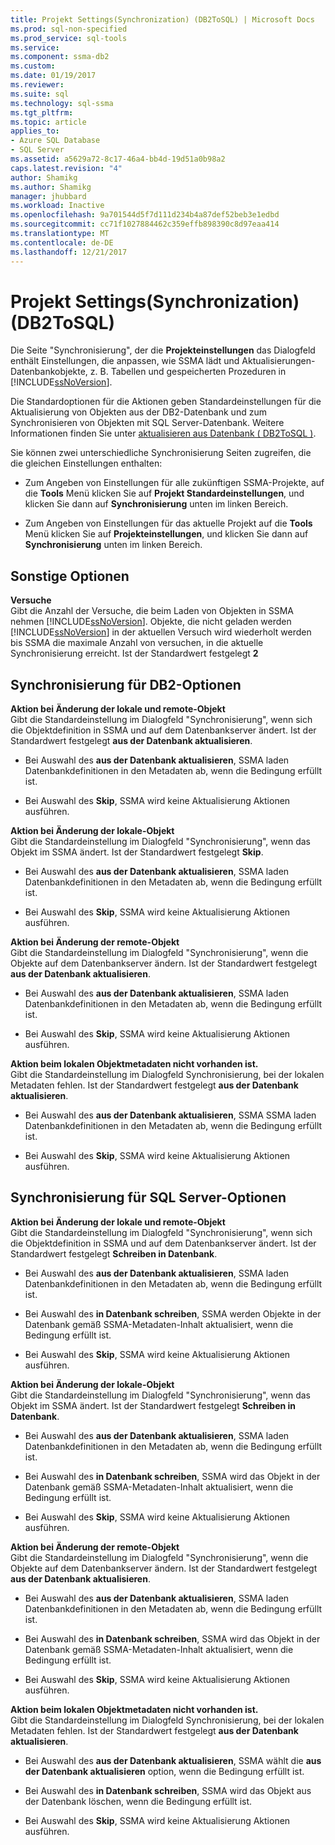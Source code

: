 ```yaml
---
title: Projekt Settings(Synchronization) (DB2ToSQL) | Microsoft Docs
ms.prod: sql-non-specified
ms.prod_service: sql-tools
ms.service: 
ms.component: ssma-db2
ms.custom: 
ms.date: 01/19/2017
ms.reviewer: 
ms.suite: sql
ms.technology: sql-ssma
ms.tgt_pltfrm: 
ms.topic: article
applies_to:
- Azure SQL Database
- SQL Server
ms.assetid: a5629a72-8c17-46a4-bb4d-19d51a0b98a2
caps.latest.revision: "4"
author: Shamikg
ms.author: Shamikg
manager: jhubbard
ms.workload: Inactive
ms.openlocfilehash: 9a701544d5f7d111d234b4a87def52beb3e1edbd
ms.sourcegitcommit: cc71f1027884462c359effb898390c8d97eaa414
ms.translationtype: MT
ms.contentlocale: de-DE
ms.lasthandoff: 12/21/2017
---
```

# <a name="project-settingssynchronization-db2tosql"></a>Projekt Settings(Synchronization) (DB2ToSQL)
Die Seite "Synchronisierung", der die **Projekteinstellungen** das Dialogfeld enthält Einstellungen, die anpassen, wie SSMA lädt und Aktualisierungen-Datenbankobjekte, z. B. Tabellen und gespeicherten Prozeduren in [!INCLUDE[ssNoVersion](../../includes/ssnoversion_md.md)].  
  
Die Standardoptionen für die Aktionen geben Standardeinstellungen für die Aktualisierung von Objekten aus der DB2-Datenbank und zum Synchronisieren von Objekten mit SQL Server-Datenbank. Weitere Informationen finden Sie unter [aktualisieren aus Datenbank &#40; DB2ToSQL &#41;](../../ssma/db2/refresh-from-database-db2tosql.md).  
  
Sie können zwei unterschiedliche Synchronisierung Seiten zugreifen, die die gleichen Einstellungen enthalten:  
  
-   Zum Angeben von Einstellungen für alle zukünftigen SSMA-Projekte, auf die **Tools** Menü klicken Sie auf **Projekt Standardeinstellungen**, und klicken Sie dann auf **Synchronisierung** unten im linken Bereich.  
  
-   Zum Angeben von Einstellungen für das aktuelle Projekt auf die **Tools** Menü klicken Sie auf **Projekteinstellungen**, und klicken Sie dann auf **Synchronisierung** unten im linken Bereich.  
  
## <a name="miscellaneous-options"></a>Sonstige Optionen  
**Versuche**  
Gibt die Anzahl der Versuche, die beim Laden von Objekten in SSMA nehmen [!INCLUDE[ssNoVersion](../../includes/ssnoversion_md.md)]. Objekte, die nicht geladen werden [!INCLUDE[ssNoVersion](../../includes/ssnoversion_md.md)] in der aktuellen Versuch wird wiederholt werden bis SSMA die maximale Anzahl von versuchen, in die aktuelle Synchronisierung erreicht. Ist der Standardwert festgelegt **2**  
  
## <a name="synchronization-for-db2-options"></a>Synchronisierung für DB2-Optionen  
**Aktion bei Änderung der lokale und remote-Objekt**  
Gibt die Standardeinstellung im Dialogfeld "Synchronisierung", wenn sich die Objektdefinition in SSMA und auf dem Datenbankserver ändert. Ist der Standardwert festgelegt **aus der Datenbank aktualisieren**.  
  
-   Bei Auswahl des **aus der Datenbank aktualisieren**, SSMA laden Datenbankdefinitionen in den Metadaten ab, wenn die Bedingung erfüllt ist.  
  
-   Bei Auswahl des **Skip**, SSMA wird keine Aktualisierung Aktionen ausführen.  
  
**Aktion bei Änderung der lokale-Objekt**  
Gibt die Standardeinstellung im Dialogfeld "Synchronisierung", wenn das Objekt im SSMA ändert. Ist der Standardwert festgelegt **Skip**.  
  
-   Bei Auswahl des **aus der Datenbank aktualisieren**, SSMA laden Datenbankdefinitionen in den Metadaten ab, wenn die Bedingung erfüllt ist.  
  
-   Bei Auswahl des **Skip**, SSMA wird keine Aktualisierung Aktionen ausführen.  
  
**Aktion bei Änderung der remote-Objekt**  
Gibt die Standardeinstellung im Dialogfeld "Synchronisierung", wenn die Objekte auf dem Datenbankserver ändern. Ist der Standardwert festgelegt **aus der Datenbank aktualisieren**.  
  
-   Bei Auswahl des **aus der Datenbank aktualisieren**, SSMA laden Datenbankdefinitionen in den Metadaten ab, wenn die Bedingung erfüllt ist.  
  
-   Bei Auswahl des **Skip**, SSMA wird keine Aktualisierung Aktionen ausführen.  
  
**Aktion beim lokalen Objektmetadaten nicht vorhanden ist.**  
Gibt die Standardeinstellung im Dialogfeld Synchronisierung, bei der lokalen Metadaten fehlen. Ist der Standardwert festgelegt **aus der Datenbank aktualisieren**.  
  
-   Bei Auswahl des **aus der Datenbank aktualisieren**, SSMA SSMA laden Datenbankdefinitionen in den Metadaten ab, wenn die Bedingung erfüllt ist.  
  
-   Bei Auswahl des **Skip**, SSMA wird keine Aktualisierung Aktionen ausführen.  
  
## <a name="synchronization-for-sql-server-options"></a>Synchronisierung für SQL Server-Optionen  
**Aktion bei Änderung der lokale und remote-Objekt**  
Gibt die Standardeinstellung im Dialogfeld "Synchronisierung", wenn sich die Objektdefinition in SSMA und auf dem Datenbankserver ändert. Ist der Standardwert festgelegt **Schreiben in Datenbank**.  
  
-   Bei Auswahl des **aus der Datenbank aktualisieren**, SSMA laden Datenbankdefinitionen in den Metadaten ab, wenn die Bedingung erfüllt ist.  
  
-   Bei Auswahl des **in Datenbank schreiben**, SSMA werden Objekte in der Datenbank gemäß SSMA-Metadaten-Inhalt aktualisiert, wenn die Bedingung erfüllt ist.  
  
-   Bei Auswahl des **Skip**, SSMA wird keine Aktualisierung Aktionen ausführen.  
  
**Aktion bei Änderung der lokale-Objekt**  
Gibt die Standardeinstellung im Dialogfeld "Synchronisierung", wenn das Objekt im SSMA ändert. Ist der Standardwert festgelegt **Schreiben in Datenbank**.  
  
-   Bei Auswahl des **aus der Datenbank aktualisieren**, SSMA laden Datenbankdefinitionen in den Metadaten ab, wenn die Bedingung erfüllt ist.  
  
-   Bei Auswahl des **in Datenbank schreiben**, SSMA wird das Objekt in der Datenbank gemäß SSMA-Metadaten-Inhalt aktualisiert, wenn die Bedingung erfüllt ist.  
  
-   Bei Auswahl des **Skip**, SSMA wird keine Aktualisierung Aktionen ausführen.  
  
**Aktion bei Änderung der remote-Objekt**  
Gibt die Standardeinstellung im Dialogfeld "Synchronisierung", wenn die Objekte auf dem Datenbankserver ändern.  Ist der Standardwert festgelegt **aus der Datenbank aktualisieren**.  
  
-   Bei Auswahl des **aus der Datenbank aktualisieren**, SSMA laden Datenbankdefinitionen in den Metadaten ab, wenn die Bedingung erfüllt ist.  
  
-   Bei Auswahl des **in Datenbank schreiben**, SSMA wird das Objekt in der Datenbank gemäß SSMA-Metadaten-Inhalt aktualisiert, wenn die Bedingung erfüllt ist.  
  
-   Bei Auswahl des **Skip**, SSMA wird keine Aktualisierung Aktionen ausführen.  
  
**Aktion beim lokalen Objektmetadaten nicht vorhanden ist.**  
Gibt die Standardeinstellung im Dialogfeld Synchronisierung, bei der lokalen Metadaten fehlen. Ist der Standardwert festgelegt **aus der Datenbank aktualisieren**.  
  
-   Bei Auswahl des **aus der Datenbank aktualisieren**, SSMA wählt die **aus der Datenbank aktualisieren** option, wenn die Bedingung erfüllt ist.  
  
-   Bei Auswahl des **in Datenbank schreiben**, SSMA wird das Objekt aus der Datenbank löschen, wenn die Bedingung erfüllt ist.  
  
-   Bei Auswahl des **Skip**, SSMA wird keine Aktualisierung Aktionen ausführen.  
  
